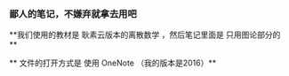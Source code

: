 ### 鄙人的笔记，不嫌弃就拿去用吧

**我们使用的教材是 耿素云版本的离散数学 ，然后笔记里面是 只用图论部分的 **

** 文件的打开方式是 使用 OneNote （我的版本是2016）**

